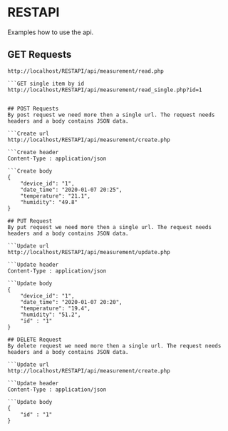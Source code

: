 # RESTAPI

Examples how to use the api.

## GET Requests
```GET all items
http://localhost/RESTAPI/api/measurement/read.php

```GET single item by id
http://localhost/RESTAPI/api/measurement/read_single.php?id=1


## POST Requests
By post request we need more then a single url. The request needs headers and a body contains JSON data.

```Create url
http://localhost/RESTAPI/api/measurement/create.php

```Create header 
Content-Type : application/json

```Create body
{
	"device_id": "1",
	"date_time": "2020-01-07 20:25",
	"temperature": "21.1",
	"humidity": "49.8"
}

## PUT Request
By put request we need more then a single url. The request needs headers and a body contains JSON data.

```Update url
http://localhost/RESTAPI/api/measurement/update.php

```Update header 
Content-Type : application/json

```Update body
{
	"device_id": "1",
	"date_time": "2020-01-07 20:20",
	"temperature": "19.4",
	"humidity": "51.2",
	"id" : "1"
}

## DELETE Request
By delete request we need more then a single url. The request needs headers and a body contains JSON data.

```Update url
http://localhost/RESTAPI/api/measurement/create.php

```Update header 
Content-Type : application/json

```Update body
{
	"id" : "1"
}
